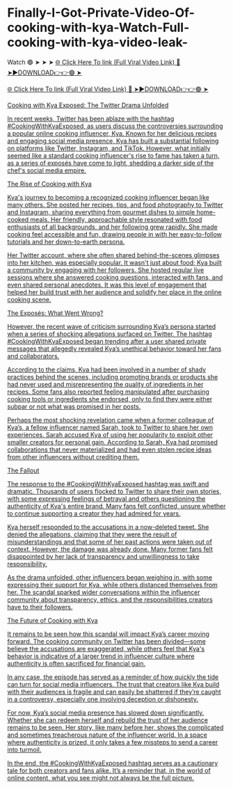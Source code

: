 # Finally-I-Got-Private-Video-Of-cooking-with-kya-Watch-Full-cooking-with-kya-video-leak-

Watch 🟢 ➤ ➤ ➤ <a href="https://zitron.cfd/dewywy"> 🌐 Click Here To link (Full Viral Video Link) 
🔴 ➤►DOWNLOAD👉👉🟢 ➤



<a href="https://zitron.cfd/dewywy"> 🌐 Click Here To link (Full Viral Video Link) 
🔴 ➤►DOWNLOAD👉👉🟢 ➤

Cooking with Kya Exposed: The Twitter Drama Unfolded

In recent weeks, Twitter has been ablaze with the hashtag #CookingWithKyaExposed, as users discuss the controversies surrounding a popular online cooking influencer, Kya. Known for her delicious recipes and engaging social media presence, Kya has built a substantial following on platforms like Twitter, Instagram, and TikTok. However, what initially seemed like a standard cooking influencer's rise to fame has taken a turn, as a series of exposés have come to light, shedding a darker side of the chef's social media empire.

The Rise of Cooking with Kya

Kya's journey to becoming a recognized cooking influencer began like many others. She posted her recipes, tips, and food photography to Twitter and Instagram, sharing everything from gourmet dishes to simple home-cooked meals. Her friendly, approachable style resonated with food enthusiasts of all backgrounds, and her following grew rapidly. She made cooking feel accessible and fun, drawing people in with her easy-to-follow tutorials and her down-to-earth persona.

Her Twitter account, where she often shared behind-the-scenes glimpses into her kitchen, was especially popular. It wasn't just about food; Kya built a community by engaging with her followers. She hosted regular live sessions where she answered cooking questions, interacted with fans, and even shared personal anecdotes. It was this level of engagement that helped her build trust with her audience and solidify her place in the online cooking scene.

The Exposés: What Went Wrong?

However, the recent wave of criticism surrounding Kya’s persona started when a series of shocking allegations surfaced on Twitter. The hashtag #CookingWithKyaExposed began trending after a user shared private messages that allegedly revealed Kya’s unethical behavior toward her fans and collaborators.

According to the claims, Kya had been involved in a number of shady practices behind the scenes, including promoting brands or products she had never used and misrepresenting the quality of ingredients in her recipes. Some fans also reported feeling manipulated after purchasing cooking tools or ingredients she endorsed, only to find they were either subpar or not what was promised in her posts.

Perhaps the most shocking revelation came when a former colleague of Kya’s, a fellow influencer named Sarah, took to Twitter to share her own experiences. Sarah accused Kya of using her popularity to exploit other smaller creators for personal gain. According to Sarah, Kya had promised collaborations that never materialized and had even stolen recipe ideas from other influencers without crediting them.

The Fallout

The response to the #CookingWithKyaExposed hashtag was swift and dramatic. Thousands of users flocked to Twitter to share their own stories, with some expressing feelings of betrayal and others questioning the authenticity of Kya's entire brand. Many fans felt conflicted, unsure whether to continue supporting a creator they had admired for years.

Kya herself responded to the accusations in a now-deleted tweet. She denied the allegations, claiming that they were the result of misunderstandings and that some of her past actions were taken out of context. However, the damage was already done. Many former fans felt disappointed by her lack of transparency and unwillingness to take responsibility.

As the drama unfolded, other influencers began weighing in, with some expressing their support for Kya, while others distanced themselves from her. The scandal sparked wider conversations within the influencer community about transparency, ethics, and the responsibilities creators have to their followers.

The Future of Cooking with Kya

It remains to be seen how this scandal will impact Kya’s career moving forward. The cooking community on Twitter has been divided—some believe the accusations are exaggerated, while others feel that Kya's behavior is indicative of a larger trend in influencer culture where authenticity is often sacrificed for financial gain.

In any case, the episode has served as a reminder of how quickly the tide can turn for social media influencers. The trust that creators like Kya build with their audiences is fragile and can easily be shattered if they’re caught in a controversy, especially one involving deception or dishonesty.

For now, Kya’s social media presence has slowed down significantly. Whether she can redeem herself and rebuild the trust of her audience remains to be seen. Her story, like many before her, shows the complicated and sometimes treacherous nature of the influencer world. In a space where authenticity is prized, it only takes a few missteps to send a career into turmoil.

In the end, the #CookingWithKyaExposed hashtag serves as a cautionary tale for both creators and fans alike. It’s a reminder that, in the world of online content, what you see might not always be the full picture.
